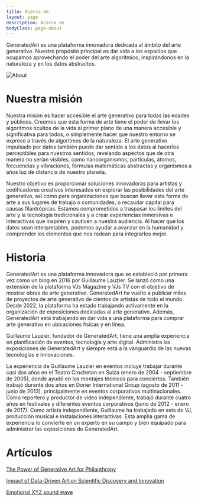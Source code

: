 ```yaml
---
title: Acerca de
layout: page
description: Acerca de
bodyClass: page-about
---
```


GeneratedArt es una plataforma innovadora dedicada al ámbito del arte generativo. Nuestro propósito principal es dar vida a los espacios que ocupamos aprovechando el poder del arte algorítmico, inspirándonos en la naturaleza y en los datos abstractos.

![About](/images/illustrations/about.png)

# Nuestra misión

Nuestra misión es hacer accesible el arte generativo para todas las edades y públicos. Creemos que esta forma de arte tiene el poder de llevar los algoritmos ocultos de la vida al primer plano de una manera accesible y significativa para todos, o simplemente hacer que nuestro entorno se exprese a través de algoritmos de la naturaleza. El arte generativo impulsado por datos también puede dar sentido a los datos al hacerlos perceptibles para nuestros sentidos, revelando aspectos que de otra manera no serían visibles, como nanoorganismos, partículas, átomos, frecuencias y vibraciones, fórmulas matemáticas abstractas y organismos a años luz de distancia de nuestro planeta.

Nuestro objetivo es proporcionar soluciones innovadoras para artistas y codificadores creativos interesados en explorar las posibilidades del arte generativo, así como para organizaciones que buscan llevar esta forma de arte a sus lugares de trabajo o comunidades, o recaudar capital para causas filantrópicas. Estamos comprometidos a traspasar los límites del arte y la tecnología tradicionales y a crear experiencias inmersivas e interactivas que inspiren y cautiven a nuestra audiencia. Al hacer que los datos sean interpretables, podemos ayudar a avanzar en la humanidad y comprender los elementos que nos rodean para integrarlos mejor.

# Historia

GeneratedArt es una plataforma innovadora que se estableció por primera vez como un blog en 2016 por Guillaume Lauzier. Se lanzó como una extensión de la plataforma VJs Magazine y VJs TV con el objetivo de mostrar obras de arte generativo. GeneratedArt ha vuelto a publicar miles de proyectos de arte generativo de cientos de artistas de todo el mundo. Desde 2022, la plataforma ha estado trabajando activamente en la organización de exposiciones dedicadas al arte generativo. Además, GeneratedArt está trabajando en dar vida a una plataforma para comprar arte generativo en ubicaciones físicas y en línea.

Guillaume Lauzier, fundador de GeneratedArt, tiene una amplia experiencia en planificación de eventos, tecnología y arte digital. Administra las exposiciones de GeneratedArt y siempre está a la vanguardia de las nuevas tecnologías e innovaciones.

La experiencia de Guillaume Lauzier en eventos incluye trabajar durante casi dos años en el Teatro Crochetan en Suiza (enero de 2004 - septiembre de 2005), donde ayudó en los montajes técnicos para conciertos. También trabajó durante dos años en Dorier International Group (agosto de 2011 - junio de 2013), principalmente en eventos corporativos multinacionales. Como reportero y productor de video independiente, trabajó durante cuatro años en festivales y diferentes eventos corporativos (junio de 2012 - enero de 2017). Como artista independiente, Guillaume ha trabajado en sets de VJ, producción musical e instalaciones interactivas. Esta amplia gama de experiencia lo convierte en un experto en su campo y bien equipado para administrar las exposiciones de GeneratedArt.

# Artículos

[The Power of Generative Art for Philanthropy](https://medium.com/generatedart/the-power-of-generative-art-for-philanthropy-953d655dda08)

[Impact of Data-Driven Art on Scientific Discovery and Innovation](https://medium.com/generatedart/impact-of-data-driven-art-on-scientific-discovery-and-innovation-c60f126aeb65)

[Emotional XYZ sound wave](https://medium.com/generatedart/emotional-xyz-sound-wave-a1c5b7f3bb34)
